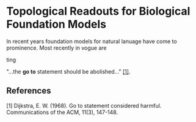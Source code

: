 # Topological Readouts for Biological Foundation Models


In recent years foundation models for natural lanuage have come to prominence. Most recently in vogue are

ting

"...the **go to** statement should be abolished..." [[1]](#1).

## References
<a id="1">[1]</a> 
Dijkstra, E. W. (1968). 
Go to statement considered harmful. 
Communications of the ACM, 11(3), 147-148.
